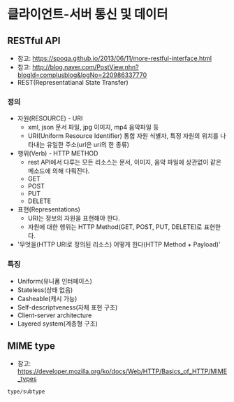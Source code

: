 클라이언트-서버 통신 및 데이터
========

## RESTful API
- 참고: <https://spoqa.github.io/2013/06/11/more-restful-interface.html>
- 참고: <http://blog.naver.com/PostView.nhn?blogId=complusblog&logNo=220986337770>
- REST(Representatianal State Transfer) 
### 정의
- 자원(RESOURCE) - URI
  - xml, json 문서 파일, jpg 이미지, mp4 음악파일 등
  - URI(Uniform Resource Identifier) 통합 자원 식별자, 특정 자원의 위치를 나타내는 유일한 주소(url은 uri의 한 종류)
- 행위(Verb) - HTTP METHOD
  - rest API에서 다루는 모든 리소스는 문서, 이미지, 음악 파일에 상관없이 같은 메소드에 의해 다뤄진다.
  - GET
  - POST
  - PUT
  - DELETE
- 표현(Representations)
  - URI는 정보의 자원을 표현해야 한다.
  - 자원에 대한 행위는 HTTP Method(GET, POST, PUT, DELETE)로 표현한다.
- '무엇을(HTTP URI로 정의된 리소스) 어떻게 한다(HTTP Method + Payload)'
### 특징
- Uniform(유니폼 인터페이스)
- Stateless(상태 없음)
- Casheable(캐시 가능)
- Self-descriptveness(자체 표현 구조)
- Client-server architecture
- Layered system(계층형 구조)

## MIME type
- 참고: <https://developer.mozilla.org/ko/docs/Web/HTTP/Basics_of_HTTP/MIME_types>
```
type/subtype
```

